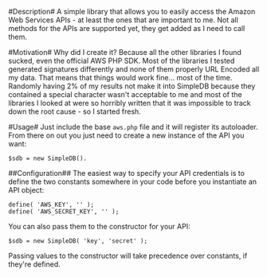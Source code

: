 #Description#
A simple library that allows you to easily access the Amazon Web Services APIs - at least the ones that are important to me. Not all methods for the APIs are supported yet, they get added as I need to call them.

#Motivation#
Why did I create it? Because all the other libraries I found sucked, even the official AWS PHP SDK. Most of the libraries I tested generated signatures differently and none of them properly URL Encoded all my data. That means that things would work fine... most of the time. Randomly having 2% of my results not make it into SimpleDB because they contained a special character wasn't acceptable to me and most of the libraries I looked at were so horribly written that it was impossible to track down the root cause - so I started fresh.

#Usage#
Just include the base ``aws.php`` file and it will register its autoloader. From there on out you just need to create a new instance of the API you want:

	$sdb = new SimpleDB().

##Configuration##
The easiest way to specify your API credentials is to define the two constants somewhere in your code before you instantiate an API object:

	define( 'AWS_KEY', '' );
	define( 'AWS_SECRET_KEY', '' );

You can also pass them to the constructor for your API:

	$sdb = new SimpleDB( 'key', 'secret' );

Passing values to the constructor will take precedence over constants, if they're defined.